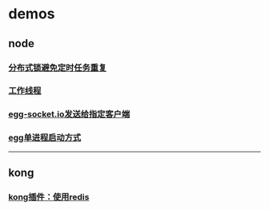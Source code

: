 # demos

## node
### [分布式锁避免定时任务重复](node/分布式锁避免定时任务重复/)
### [工作线程](node/工作线程worker_threads/)
### [egg-socket.io发送给指定客户端](node/egg-socket.io发送给指定客户端/)
### [egg单进程启动方式](node/egg单进程启动/)

---
## kong
### [kong插件：使用redis](kong/plugin_redis)

